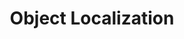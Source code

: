 ---
{
  "area": "computer-vision",
  "title": "Object Localization",
  "parent-task": null,
  "thumbnail": null
}
---